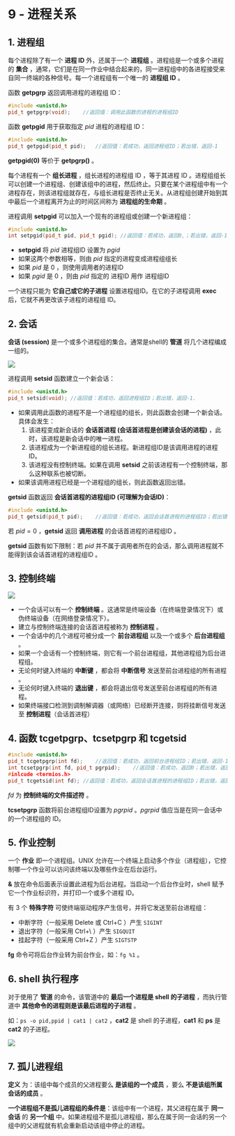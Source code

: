 # 9 - 进程关系

## 1. 进程组

每个进程除了有一个 **进程 ID** 外，还属于一个 **进程组** 。进程组是一个或多个进程的 **集合** ，通常，它们是在同一作业中结合起来的，同一进程组中的各进程接受来自同一终端的各种信号。每一个进程组有一个唯一的 **进程组 ID** 。

函数 **getpgrp** 返回调用进程的进程组 ID：

```c++
#include <unistd.h>
pid_t getpgrp(void);	//返回值：调用此函数的进程的进程组ID
```

函数 **getpgid** 用于获取指定 $pid$ 进程的进程组 ID：

```c++
#include <unistd.h>
pid_t getpgid(pid_t pid);	//返回值：若成功，返回进程组ID；若出错，返回-1
```

**getpgid(0)** 等价于 **getpgrp()** 。

每个进程有一个 **组长进程** ，组长进程的进程组 ID ，等于其进程 ID 。进程组组长可以创建一个进程组、创建该组中的进程，然后终止。只要在某个进程组中有一个进程存在，则该进程组就存在，与组长进程是否终止无关。从进程组创建开始到其中最后一个进程离开为止的时间区间称为 **进程组的生命期** 。

进程调用 **setpgid** 可以加入一个现有的进程组或创建一个新进程组：

```c++
#include <unistd.h>
int setpgid(pid_t pid, pid_t pgid);	//返回值：若成功，返回0,；若出错，返回-1
```

- **setpgid** 将 $pid$ 进程组ID 设置为 $pgid$ 
- 如果这两个参数相等，则由 $pid$ 指定的进程变成进程组组长
- 如果 $pid$ 是 $0$ ，则使用调用者的进程ID
- 如果 $pgid$ 是 $0$ ，则由 $pid$ 指定的 进程ID 用作 进程组ID

一个进程只能为 **它自己或它的子进程** 设置进程组ID。在它的子进程调用 **exec** 后，它就不再更改该子进程的进程组 ID。

## 2. 会话

**会话 (session)** 是一个或多个进程组的集合。通常是shell的 **管道** 将几个进程编成一组的。

![](./img/9-234.png)

进程调用 **setsid** 函数建立一个新会话：

```c++
#include <unistd.h>
pid_t setsid(void);	//返回值：若成功，返回进程组ID；若出错，返回-1.
```

- 如果调用此函数的进程不是一个进程组的组长，则此函数会创建一个新会话。具体会发生：
  1. 该进程变成新会话的 **会话首进程 (会话首进程是创建该会话的进程)** ，此时，该进程是新会话中的唯一进程。
  2. 该进程成为一个新进程组的组长进程。新进程组ID是该调用进程的进程 ID。
  3. 该进程没有控制终端。如果在调用 **setsid** 之前该进程有一个控制终端，那么这种联系也被切断。
- 如果该调用进程已经是一个进程组的组长，则此函数返回出错。

**getsid** 函数返回 **会话首进程的进程组ID (可理解为会话ID)**：

```c++
#include <unistd.h>
pid_t getsid(pid_t pid);	//返回值：若成功，返回会话首进程的进程组ID；若出错，返回-1
```

若 $pid=0$ ，**getsid** 返回 **调用进程** 的会话首进程的进程组ID 。

**getsid** 函数有如下限制：若 $pid$ 并不属于调用者所在的会话，那么调用进程就不能得到该会话首进程的进程组ID 。

## 3. 控制终端

![](./img/9-236.png)

- 一个会话可以有一个 **控制终端** 。这通常是终端设备（在终端登录情况下）或伪终端设备（在网络登录情况下）。
- 建立与控制终端连接的会话首进程被称为 **控制进程** 。
- 一个会话中的几个进程可被分成一个 **前台进程组** 以及一个或多个 **后台进程组** 。
- 如果一个会话有一个控制终端，则它有一个前台进程组，其他进程组为后台进程组。
- 无论何时键入终端的 **中断键** ，都会将 **中断信号** 发送至前台进程组的所有进程 。
- 无论何时键入终端的 **退出键** ，都会将退出信号发送至前台进程组的所有进程。
- 如果终端接口检测到调制解调器（或网络）已经断开连接，则将挂断信号发送至 **控制进程**（会话首进程）

 ## 4. 函数 tcgetpgrp、tcsetpgrp 和 tcgetsid

```c++
#include <unistd.h>
pid_t tcgetpgrp(int fd);	//返回值：若成功，返回前台进程组ID；若出错，返回-1
int tcsetpgrp(int fd, pid_t pgrpid);	//返回值：若成功，返回0；若出错，返回-1
#inlcude <termios.h>
pid_t tcgetsid(int fd);	//返回值：若成功，返回会话首进程的进程组ID；若出错，返回-1
```

$fd$ 为 **控制终端的文件描述符** 。

**tcsetpgrp** 函数将前台进程组ID设置为 $pgrpid$ 。$pgrpid$ 值应当是在同一会话中的一个进程组的 ID。

## 5. 作业控制

一个 **作业** 即一个进程组。UNIX 允许在一个终端上启动多个作业（进程组），它控制哪一个作业可以访问该终端以及哪些作业在后台运行。

**&** 放在命令后面表示设置此进程为后台进程。当启动一个后台作业时，shell 赋予它一个作业标识符，并打印一个或多个进程 ID。

有 $3$ 个 **特殊字符** 可使终端驱动程序产生信号，并将它发送至前台进程组：

- 中断字符（一般采用 Delete 或 Ctrl+C ）产生 `SIGINT`
- 退出字符（一般采用 Ctrl+\ ）产生 `SIGQUIT`
- 挂起字符（一般采用 Ctrl+Z ）产生 `SIGTSTP`

**fg** 命令可将后台作业转为前台作业，如：`fg %1` 。

## 6. shell 执行程序

对于使用了 **管道** 的命令，该管道中的 **最后一个进程是 shell 的子进程** ，而执行管道中 **其他命令的进程则是该最后进程的子进程** 。

如：`ps -o pid,ppid | cat1 | cat2` ，**cat2** 是 shell 的子进程，**cat1** 和 **ps** 是 **cat2** 的子进程。

![](./img/9-243.png)

## 7. 孤儿进程组

**定义** 为：该组中每个成员的父进程要么 **是该组的一个成员** ，要么 **不是该组所属会话的成员** 。

**一个进程组不是孤儿进程组的条件是**：该组中有一个进程，其父进程在属于 **同一会话** 的 **另一个组** 中。如果进程组不是孤儿进程组，那么在属于同一会话的另一个组中的父进程就有机会重新启动该组中停止的进程。



 





























